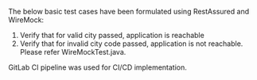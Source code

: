 The below basic test cases have been formulated using RestAssured and WireMock:
1. Verify that for valid city passed, application is reachable
2. Verify that for invalid city code passed, application is not reachable.
Please refer WireMockTest.java.

GitLab CI pipeline was used for CI/CD implementation.




